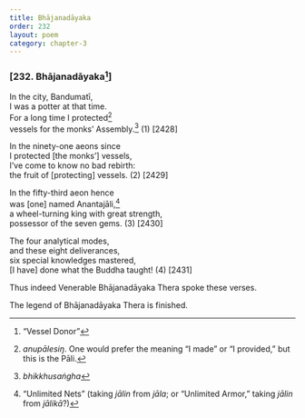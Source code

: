 ```yaml
---
title: Bhājanadāyaka
order: 232
layout: poem
category: chapter-3
---
```


### \[232. Bhājanadāyaka[^1]\]

In the city, Bandumatī,  
I was a potter at that time.  
For a long time I protected[^2]  
vessels for the monks’ Assembly.[^3] (1) \[2428\]

In the ninety-one aeons since  
I protected \[the monks’\] vessels,  
I’ve come to know no bad rebirth:  
the fruit of \[protecting\] vessels. (2) \[2429\]

In the fifty-third aeon hence  
was \[one\] named Anantajāli,[^4]  
a wheel-turning king with great strength,  
possessor of the seven gems. (3) \[2430\]

The four analytical modes,  
and these eight deliverances,  
six special knowledges mastered,  
\[I have\] done what the Buddha taught! (4) \[2431\]

Thus indeed Venerable Bhājanadāyaka Thera spoke these verses.

The legend of Bhājanadāyaka Thera is finished.

[^1]: “Vessel Donor”

[^2]: *anupālesiŋ*. One would prefer the meaning “I made” or “I provided,” but this is the Pāli.

[^3]: *bhikkhusaṅgha*

[^4]: “Unlimited Nets” (taking *jālin* from *jāla*; or “Unlimited Armor,” taking *jālin* from *jālikā*?)
